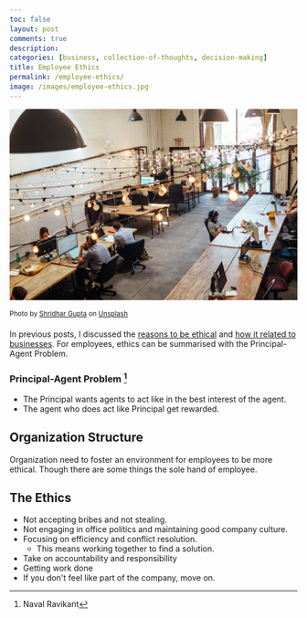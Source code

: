 ```yaml
---
toc: false
layout: post
comments: true
description:
categories: [business, collection-of-thoughts, decision-making]
title: Employee Ethics
permalink: /employee-ethics/
image: /images/employee-ethics.jpg
---
```

![](/images/employee-ethics.jpg)

<sup style="user-select: auto;">Photo by <a href="https://unsplash.com/@shridhar?utm_source=unsplash&amp;utm_medium=referral&amp;utm_content=creditCopyText" style="user-select: auto;">Shridhar Gupta</a> on <a href="https://unsplash.com/s/photos/employee?utm_source=unsplash&amp;utm_medium=referral&amp;utm_content=creditCopyText" style="user-select: auto;">Unsplash</a></sup>

In previous posts, I discussed the [reasons to be ethical](/why_ethics/) and [how it related to businesses](/business-ethics/). For employees, ethics can be summarised with the Principal-Agent Problem.

### Principal-Agent Problem [^1]
- The Principal wants agents to act like in the best interest of the agent.
- The agent who does act like Principal get rewarded.

## Organization Structure
Organization need to foster an environment for employees to be more ethical. Though there are some things the sole hand of employee.

## The Ethics
- Not accepting bribes and not stealing.
- Not engaging in office politics and maintaining good company culture.
- Focusing on efficiency and conflict resolution. 
  - This means working together to find a solution.
- Take on accountability and responsibility
- Getting work done
- If you don't feel like part of the company, move on.

[^1]: Naval Ravikant 